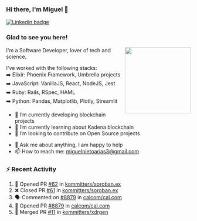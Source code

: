### Hi there, I'm Miguel 👋

<a href="https://linkedin.com/in/miguelnietoa/" target="_blank" rel="noopener noreferrer">
  <img src="https://img.shields.io/badge/-LinkedIn-0e76a8?style=flat-square&logo=Linkedin&logoColor=white" alt="Linkedin badge">
</a>
<!-- [![Website Badge](https://img.shields.io/badge/Website-3b5998?style=flat-square&logo=google-chrome&logoColor=white)](#notavailablenow#) 

<img src="https://i.imgur.com/tbrLrt5.gif" width=400 alt="Coding GIF" align="right"/>
-->


### Glad to see you here!
<a href="https://github.com/miguelnietoa"><img src="https://github-readme-stats-git-masterrstaa-rickstaa.vercel.app/api?username=miguelnietoa&show_icons=true&hide_border=true&count_private=true&include_all_commits=true&theme=tokyonight" height="180em" align="right"/></a>
I'm a Software Developer, lover of tech and science. 

I've worked with the following stacks:\
➡️ Elixir: Phoenix Framework, Umbrella projects\
➡️ JavaScript: VanillaJS, React, NodeJS, Jest\
➡️ Ruby: Rails, RSpec, HAML\
➡️ Python: Pandas, Matplotlib, Plotly, Streamlit

- 🔭 I’m currently developing blockchain projects
- 🌱 I’m currently learning about Kadena blockchain
- 👯 I’m looking to contribute on Open Source projects
<!-- 
- 😄 I just finished a Machine Learning course! 
- 🤔 I’m looking for help with ...
-->
- 💬 Ask me about anything, I am happy to help
- 📫 How to reach me: miguelnietoarias3@gmail.com


### ⚡ Recent Activity

<!--START_SECTION:activity-->
1. 💪 Opened PR [#62](https://github.com/kommitters/soroban.ex/pull/62) in [kommitters/soroban.ex](https://github.com/kommitters/soroban.ex)
2. ❌ Closed PR [#61](https://github.com/kommitters/soroban.ex/pull/61) in [kommitters/soroban.ex](https://github.com/kommitters/soroban.ex)
3. 🗣 Commented on [#8879](https://github.com/calcom/cal.com/issues/8879) in [calcom/cal.com](https://github.com/calcom/cal.com)
4. 💪 Opened PR [#8879](https://github.com/calcom/cal.com/pull/8879) in [calcom/cal.com](https://github.com/calcom/cal.com)
5. 🎉 Merged PR [#11](https://github.com/kommitters/xdrgen/pull/11) in [kommitters/xdrgen](https://github.com/kommitters/xdrgen)
<!--END_SECTION:activity-->
